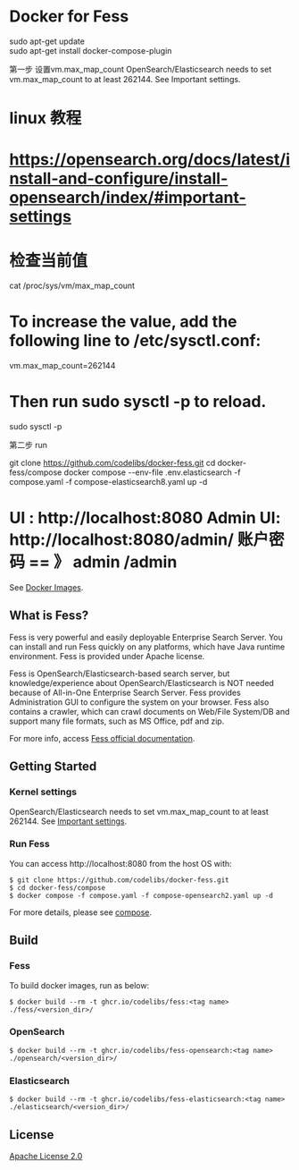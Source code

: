 Docker for Fess
=====
sudo apt-get update
<br>
sudo apt-get install docker-compose-plugin

第一步 设置vm.max_map_count
OpenSearch/Elasticsearch needs to set vm.max_map_count to at least 262144. See Important settings.

# linux 教程
# https://opensearch.org/docs/latest/install-and-configure/install-opensearch/index/#important-settings

# 检查当前值
cat /proc/sys/vm/max_map_count

# To increase the value, add the following line to /etc/sysctl.conf:
vm.max_map_count=262144

# Then run sudo sysctl -p to reload. 
sudo sysctl -p

第二步 run

git clone https://github.com/codelibs/docker-fess.git
cd docker-fess/compose
docker compose --env-file .env.elasticsearch -f compose.yaml -f compose-elasticsearch8.yaml up -d


UI : http://localhost:8080
Admin UI: http://localhost:8080/admin/
账户密码   == 》 admin /admin
=====

See [Docker Images](https://github.com/codelibs/docker-fess/pkgs/container/fess/versions).

## What is Fess?

Fess is very powerful and easily deployable Enterprise Search Server. You can install and run Fess quickly on any platforms, which have Java runtime environment. Fess is provided under Apache license.

Fess is OpenSearch/Elasticsearch-based search server, but knowledge/experience about OpenSearch/Elasticsearch is NOT needed because of All-in-One Enterprise Search Server. Fess provides Administration GUI to configure the system on your browser. Fess also contains a crawler, which can crawl documents on Web/File System/DB and support many file formats, such as MS Office, pdf and zip.

For more info, access [Fess official documentation](http://fess.codelibs.org/).

## Getting Started

### Kernel settings

OpenSearch/Elasticsearch needs to set vm.max\_map\_count to  at least 262144. See [Important settings](https://opensearch.org/docs/latest/install-and-configure/install-opensearch/index/#important-settings).

### Run Fess

You can access http://localhost:8080 from the host OS with:

```console
$ git clone https://github.com/codelibs/docker-fess.git
$ cd docker-fess/compose
$ docker compose -f compose.yaml -f compose-opensearch2.yaml up -d
```
For more details, please see [compose](https://github.com/codelibs/docker-fess/tree/master/compose).

## Build

### Fess

To build docker images, run as below:

```console
$ docker build --rm -t ghcr.io/codelibs/fess:<tag name> ./fess/<version_dir>/
```

### OpenSearch

```console
$ docker build --rm -t ghcr.io/codelibs/fess-opensearch:<tag name> ./opensearch/<version_dir>/
```

### Elasticsearch

```console
$ docker build --rm -t ghcr.io/codelibs/fess-elasticsearch:<tag name> ./elasticsearch/<version_dir>/
```

## License

[Apache License 2.0](LICENSE)

